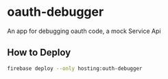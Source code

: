 # oauth-debugger

An app for debugging oauth code, a mock Service Api

## How to Deploy

```bash
firebase deploy --only hosting:outh-debugger
```
